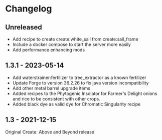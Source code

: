 # Changelog

## Unreleased

* Add recipe to create create:white_sail from create:sail_frame
* Include a docker compose to start the server more easily
* Add performance enhancing mods

## 1.3.1 - 2023-05-14

* Add waterstrainer:fertilizer to tree_extractor as a known fertilizer
* Update Forge to version 36.2.26 to fix java version incompatibility
* Add other metal barrel upgrade items
* Added recipes to the Phytogenic Insolator for Farmer's Delight onions and rice to be consistent with other crops.
* Added black dye as valid dye for Chromatic Singularity recipe

## 1.3 - 2021-12-15

Original Create: Above and Beyond release
